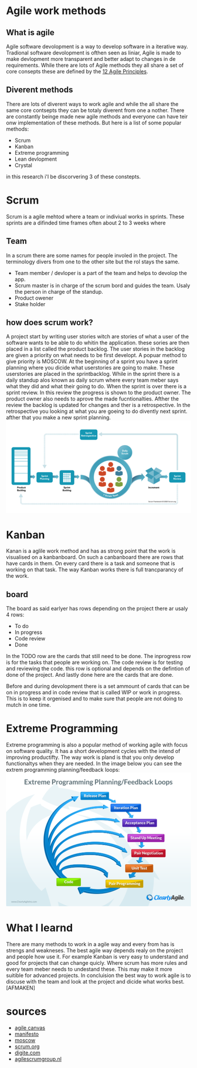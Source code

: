 # Agile work methods

## What is agile
Agile software devolopment is a way to develop software in a iterative way. Tradional software devolopment is ofthen seen as liniar, Agile is made to make devlopment more transparent and better adapt to changes in de requirements. While there are lots of Agile methods they all share a set of core consepts these are defined by the [12 Agile Principles](https://agilemanifesto.org/principles.html).

## Diverent methods
There are lots of diverent ways to work agile and while the all share the same core contsepts they can be totaly diverent from one a nother. There are constantly beinge made new agile methods and everyone can have teir onw implementation of these methods. But here is a list of some popular methods:
- Scrum
- Kanban
- Extreme programming
- Lean devlopment
- Crystal

in this research i'l be discorvering 3 of these constepts.

# Scrum
Scrum is a agile mehtod where a team or indiviual works in sprints. These sprints are a difinded time frames often about 2 to 3 weeks where 

## Team
In a scrum there are some names for people involed in the project. The terminology divers from one to the other site but the rol stays the same.
- Team member / devloper is a part of the team and helps to devolop the app.
- Scrum master is in charge of the scrum bord and guides the team. Usaly the person in charge of the standup. 
- Product owener
- Stake holder


## how does scrum work?
A project start by writing user stories witch are stories of what a user of the software wants to be able to do whitin the application. these sories are then placed in a list called the product backlog. The user stories in the backlog are given a priority on what needs to be first developt. A popuar method to give priority is MOSCOW. At the beginning of a sprint you have a sprint planning where you dicide what userstories are going to make. These userstories are placed in the sprintbacklog. While in the sprint there is a daily standup alos known as daily scrum where every team meber says what they did and what their going to do. When the sprint is over there is a sprint review. In this review the progress is shown to the product owner. The product owner also needs to aprove the made fucntionalties. Afther the review the backlog is updated for changes and ther is a retrospective. In the retrospective you looking at what you are goeing to do divently next sprint. afther that you make a new sprint planning.
![scrum](https://github.com/TjerkZ/S3-Dreamcatcher/blob/main/assets/scrum-diagram.png)

# Kanban
Kanan is a aglile work method and has as strong point that the work is visualised on a kanbanboard. On such a canbanboard there are rows that have cards in them. On every card there is a task and someone that is working on that task. The way Kanban works there is full trancparancy of the work. 

## board
The board as said earlyer has rows depending on the project there ar usaly 4 rows:
- To do
- In progress
- Code review
- Done

In the TODO row are the cards that still need to be done. The inprogress row is for the tasks that people are working on. The code review is for testing and reviewing the code. this row is optional and depends on the defintion of done of the project. And lastly done here are the cards that are done.

Before and during devolopment there is a set ammount of cards that can be on in progress and in code review that is called WIP or work in progress. This is to keep it orgenised and to make sure that people are not doing to mutch in one time. 

# Extreme Programming
Extreme programming is also a popular method of working agile with focus on software quality. It has a short development cycles with the intend of improving productifty. The way work is pland is that you only develop functionaltys when they are needed. In the image below you can see the extrem programming planning/feedback loops:
![feedbackloop image](https://github.com/TjerkZ/S3-Dreamcatcher/blob/main/assets/extreme%20programming.png)

# What I learnd
There are many methods to work in a agile way and every from has is strengs and weakneses. The best agile way depends realy on the project and people how use it. For example Kanban is very easy to understand and good for projects that can change quicly. Where scrum has more rules and every team meber needs to undestand these. This may make it more suitible for advanced projects. In concluision the best way to work agile is to discuse with the team and look at the project and dicide what works best.[AFMAKEN]



# sources
- [agile canvas](https://fhict.instructure.com/courses/12075/pages/project-management-agile-why-and-how?module_item_id=749676)
- [manifesto](https://agilemanifesto.org/)
- [moscow](https://www.techtarget.com/searchsoftwarequality/definition/MoSCoW-method)
- [scrum.org](https://www.scrum.org/resources/what-is-scrum)
- [digite.com](https://www.digite.com/agile/scrum-methodology/)
- [agilescrumgroup.nl](https://agilescrumgroup.nl/wat-is-scrum-methode/)



